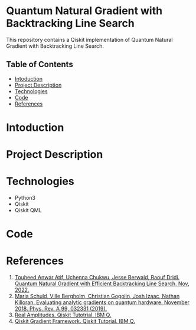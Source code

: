 # Quantum Natural Gradient with Backtracking Line Search

This repository contains a Qiskit implementation of Quantum Natural Gradient with Backtracking Line Search.

## Table of Contents
* [Intoduction](#Intoduction)
* [Project Description](#Project-Description)
* [Technologies](#Technologies)
* [Code](#Code)
* [References](#References)

# <a name="Intoduction"></a> Intoduction

# <a name="Project-Description"></a> Project Description

# <a name="Technologies"></a> Technologies
* Python3
* Qiskit
* Qiskit QML

# <a name="Code"></a> Code

# <a name="References"></a> References

1. [Touheed Anwar Atif, Uchenna Chukwu, Jesse Berwald, Raouf Dridi. Quantum Natural Gradient with Efficient Backtracking Line Search. Nov, 2022.](https://doi.org/10.48550/arXiv.2211.00615)
2. [Maria Schuld, Ville Bergholm, Christian Gogolin, Josh Izaac, Nathan Killoran. Evaluating analytic gradients on quantum hardware. November 2018. Phys. Rev. A 99, 032331 (2019).](https://journals.aps.org/pra/abstract/10.1103/PhysRevA.99.032331)
3. [Real Amplitudes. Qiskit Tutotrial. IBM Q. ](https://qiskit.org/documentation/stubs/qiskit.circuit.library.RealAmplitudes.html)
4. [Qiskit Gradient Framework. Qiskit Tutorial. IBM Q.](https://qiskit.org/documentation/tutorials/operators/02_gradients_framework.html)